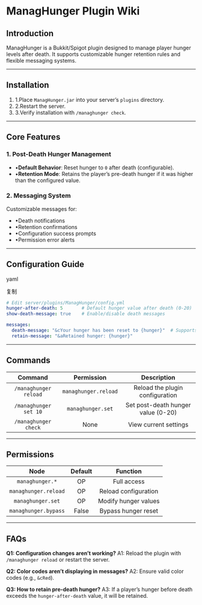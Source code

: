 # ManagHunger Plugin Wiki

## Introduction

ManagHunger is a Bukkit/Spigot plugin designed to manage player hunger levels after death. It supports customizable hunger retention rules and flexible messaging systems.

------

## Installation

1. 1.Place `ManagHunger.jar` into your server’s `plugins` directory.
2. 2.Restart the server.
3. 3.Verify installation with `/managhunger check`.

------

## Core Features

### 1. Post-Death Hunger Management

- •**Default Behavior**: Reset hunger to `0` after death (configurable).
- •**Retention Mode**: Retains the player’s pre-death hunger if it was higher than the configured value.

### 2. Messaging System

Customizable messages for:

- •Death notifications
- •Retention confirmations
- •Configuration success prompts
- •Permission error alerts

------

## Configuration Guide

yaml

复制

```yaml
# Edit server/plugins/ManagHunger/config.yml  
hunger-after-death: 5       # Default hunger value after death (0-20)  
show-death-message: true    # Enable/disable death messages  

messages:  
  death-message: "&cYour hunger has been reset to {hunger}"  # Supports color codes & placeholders  
  retain-message: "&aRetained hunger: {hunger}"  
```

------

## Commands

|        Command        |      Permission      |            Description             |
| :-------------------: | :------------------: | :--------------------------------: |
| `/managhunger reload` | `managhunger.reload` |  Reload the plugin configuration   |
| `/managhunger set 10` |  `managhunger.set`   | Set post-death hunger value (0-20) |
| `/managhunger check`  |         None         |       View current settings        |

------

## Permissions

|         Node         | Default |       Function       |
| :------------------: | :-----: | :------------------: |
|   `managhunger.*`    |   OP    |     Full access      |
| `managhunger.reload` |   OP    | Reload configuration |
|  `managhunger.set`   |   OP    | Modify hunger values |
| `managhunger.bypass` |  False  | Bypass hunger reset  |

------

## FAQs

**Q1: Configuration changes aren’t working?**
A1: Reload the plugin with `/managhunger reload` or restart the server.

**Q2: Color codes aren’t displaying in messages?**
A2: Ensure valid color codes (e.g., `&cRed`).

**Q3: How to retain pre-death hunger?**
A3: If a player’s hunger before death exceeds the `hunger-after-death` value, it will be retained.
